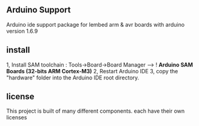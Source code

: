 ## Arduino Support

Arduino ide support package for lembed arm & avr boards with arduino version 1.6.9


## install

1, Install SAM toolchain : Tools->Board->Board Manager --> ! **Arduino SAM Boards (32-bits ARM Cortex-M3)**
2, Restart Arduino IDE
3, copy the "hardware" folder into the Arduino IDE root directory. 


## license
This project is built of many different components. each have their own licenses
